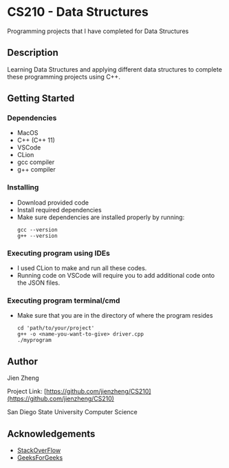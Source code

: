 # CS210 - Data Structures

Programming projects that I have completed for Data Structures

## Description

Learning Data Structures and applying different data structures to complete these programming projects using C++.

## Getting Started

### Dependencies

* MacOS
* C++ (C++ 11)
* VSCode
* CLion
* gcc compiler
* g++ compiler


### Installing
* Download provided code
* Install required dependencies
* Make sure dependencies are installed properly by running:
  ```
  gcc --version
  g++ --version
  ```

### Executing program using IDEs

* I used CLion to make and run all these codes.
* Running code on VSCode will require you to add additional code onto the JSON files.

### Executing program terminal/cmd

* Make sure that you are in the directory of where the program resides
  ```
  cd 'path/to/your/project'
  g++ -o <name-you-want-to-give> driver.cpp
  ./myprogram
  ```

## Author

Jien Zheng

Project Link: [https://github.com/jienzheng/CS210](https://github.com/jienzheng/CS210)

San Diego State University Computer Science

## Acknowledgements

* [StackOverFlow](https://stackoverflow.com/)
* [GeeksForGeeks](https://www.geeksforgeeks.org/)
